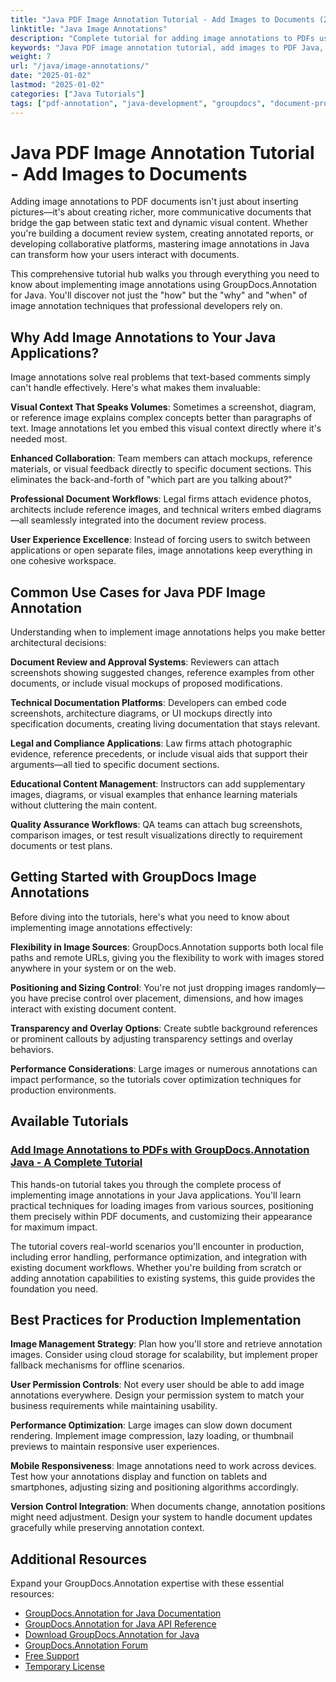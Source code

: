 ```yaml
---
title: "Java PDF Image Annotation Tutorial - Add Images to Documents (2025 Guide)"
linktitle: "Java Image Annotations"
description: "Complete tutorial for adding image annotations to PDFs using Java. Learn GroupDocs.Annotation techniques with practical code examples and best practices."
keywords: "Java PDF image annotation tutorial, add images to PDF Java, PDF annotation with images, GroupDocs Java tutorial, Java library add images to PDF documents"
weight: 7
url: "/java/image-annotations/"
date: "2025-01-02"
lastmod: "2025-01-02"
categories: ["Java Tutorials"]
tags: ["pdf-annotation", "java-development", "groupdocs", "document-processing"]
---
```


# Java PDF Image Annotation Tutorial - Add Images to Documents

Adding image annotations to PDF documents isn't just about inserting pictures—it's about creating richer, more communicative documents that bridge the gap between static text and dynamic visual content. Whether you're building a document review system, creating annotated reports, or developing collaborative platforms, mastering image annotations in Java can transform how your users interact with documents.

This comprehensive tutorial hub walks you through everything you need to know about implementing image annotations using GroupDocs.Annotation for Java. You'll discover not just the "how" but the "why" and "when" of image annotation techniques that professional developers rely on.

## Why Add Image Annotations to Your Java Applications?

Image annotations solve real problems that text-based comments simply can't handle effectively. Here's what makes them invaluable:

**Visual Context That Speaks Volumes**: Sometimes a screenshot, diagram, or reference image explains complex concepts better than paragraphs of text. Image annotations let you embed this visual context directly where it's needed most.

**Enhanced Collaboration**: Team members can attach mockups, reference materials, or visual feedback directly to specific document sections. This eliminates the back-and-forth of "which part are you talking about?"

**Professional Document Workflows**: Legal firms attach evidence photos, architects include reference images, and technical writers embed diagrams—all seamlessly integrated into the document review process.

**User Experience Excellence**: Instead of forcing users to switch between applications or open separate files, image annotations keep everything in one cohesive workspace.

## Common Use Cases for Java PDF Image Annotation

Understanding when to implement image annotations helps you make better architectural decisions:

**Document Review and Approval Systems**: Reviewers can attach screenshots showing suggested changes, reference examples from other documents, or include visual mockups of proposed modifications.

**Technical Documentation Platforms**: Developers can embed code screenshots, architecture diagrams, or UI mockups directly into specification documents, creating living documentation that stays relevant.

**Legal and Compliance Applications**: Law firms attach photographic evidence, reference precedents, or include visual aids that support their arguments—all tied to specific document sections.

**Educational Content Management**: Instructors can add supplementary images, diagrams, or visual examples that enhance learning materials without cluttering the main content.

**Quality Assurance Workflows**: QA teams can attach bug screenshots, comparison images, or test result visualizations directly to requirement documents or test plans.

## Getting Started with GroupDocs Image Annotations

Before diving into the tutorials, here's what you need to know about implementing image annotations effectively:

**Flexibility in Image Sources**: GroupDocs.Annotation supports both local file paths and remote URLs, giving you the flexibility to work with images stored anywhere in your system or on the web.

**Positioning and Sizing Control**: You're not just dropping images randomly—you have precise control over placement, dimensions, and how images interact with existing document content.

**Transparency and Overlay Options**: Create subtle background references or prominent callouts by adjusting transparency settings and overlay behaviors.

**Performance Considerations**: Large images or numerous annotations can impact performance, so the tutorials cover optimization techniques for production environments.

## Available Tutorials

### [Add Image Annotations to PDFs with GroupDocs.Annotation Java - A Complete Tutorial](./annotate-pdfs-java-groupdocs-image-annotations/)

This hands-on tutorial takes you through the complete process of implementing image annotations in your Java applications. You'll learn practical techniques for loading images from various sources, positioning them precisely within PDF documents, and customizing their appearance for maximum impact.

The tutorial covers real-world scenarios you'll encounter in production, including error handling, performance optimization, and integration with existing document workflows. Whether you're building from scratch or adding annotation capabilities to existing systems, this guide provides the foundation you need.

## Best Practices for Production Implementation

**Image Management Strategy**: Plan how you'll store and retrieve annotation images. Consider using cloud storage for scalability, but implement proper fallback mechanisms for offline scenarios.

**User Permission Controls**: Not every user should be able to add image annotations everywhere. Design your permission system to match your business requirements while maintaining usability.

**Performance Optimization**: Large images can slow down document rendering. Implement image compression, lazy loading, or thumbnail previews to maintain responsive user experiences.

**Mobile Responsiveness**: Image annotations need to work across devices. Test how your annotations display and function on tablets and smartphones, adjusting sizing and positioning algorithms accordingly.

**Version Control Integration**: When documents change, annotation positions might need adjustment. Design your system to handle document updates gracefully while preserving annotation context.

## Additional Resources

Expand your GroupDocs.Annotation expertise with these essential resources:

- [GroupDocs.Annotation for Java Documentation](https://docs.groupdocs.com/annotation/java/)
- [GroupDocs.Annotation for Java API Reference](https://reference.groupdocs.com/annotation/java/)
- [Download GroupDocs.Annotation for Java](https://releases.groupdocs.com/annotation/java/)
- [GroupDocs.Annotation Forum](https://forum.groupdocs.com/c/annotation)
- [Free Support](https://forum.groupdocs.com/)
- [Temporary License](https://purchase.groupdocs.com/temporary-license/)
